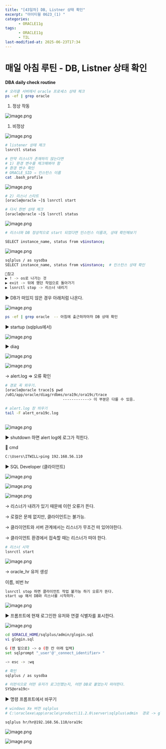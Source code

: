 ```yaml
---
title: "[43일차] DB, Listner 상태 확인"
excerpt: "아이티윌 0623_(1) "
categories:
      - ORACLE11g
tags:
      - ORACLE11g
      - TIL
last-modified-at: 2025-06-23T17:34
---
```


# 매일 아침 루틴 - DB, Listner 상태 확인

**DBA daily check routine**

```bash
# 오라클 서버에서 oracle 프로세스 상태 체크
ps -ef | grep oracle
```

1. 정상 작동

![image.png](/assets/20250623/1.png)

1. 비정상 

![image.png](/assets/20250623/2.png)

```bash
# listener 상태 체크 
lsnrctl status

# 만약 리스너가 존재하지 않는다면 
# 1) 환경 변수를 체크해봐야 함
# 환경 변수 확인
# ORACLE_SID ⇒ 인스턴스 이름 
cat .bash_profile
```

![image.png](/assets/20250623/3.png)

```bash
# 2) 리스너 스타트 
[oracle@oracle ~]$ lsnrctl start

# 다시 한번 상태 체크
[oracle@oracle ~]$ lsnrctl status
```

![image.png](/assets/20250623/4.png)

```bash
# 리스너와 DB 정상적으로 start 되었다면 인스턴스 이름과, 상태 확인해보기

SELECT instance_name, status from v$instance;
```

![image.png](/assets/20250623/5.png)

```bash
sqlplus / as sysdba 
SELECT instance_name, status from v$instance;  # 인스턴스 상태 확인 

📍참고 
▶️ ! -> os로 나가는 것
▶️ exit -> 뒤에 했던 작업으로 돌아가기
▶️ lsnrctl stop -> 리스너 내리기
```

▶️ DB가 떠있지 않은 경우 아래처럼 나온다. 

![image.png](/assets/20250623/6.png)

```bash
ps -ef | grep oracle  -- 아침에 출근하자마자 DB 상태 확인
```

▶️ startup  (sqlplus에서)

![image.png](/assets/20250623/7.png)

▶️ diag

![image.png](/assets/20250623/8.png)

![image.png](/assets/20250623/9.png)

→ alert.log ⇒ 오류 확인

```bash
# 경로 꼭 외우기. 
[oracle@oracle trace]$ pwd
/u01/app/oracle/diag/rdbms/ora19c/ora19c/trace
                          ------------> 이 부분은 다를 수 있음.
                          
# alert.log 창 띄우기     
tail -F alert_ora19c.log
                      
```

![image.png](/assets/20250623/10.png)

▶️ shutdown 하면 alert log에 로그가 적힌다.

📍 cmd

```bash
C:\Users\ITWILL>ping 192.168.56.110
```

▶️ SQL Developer (클라이언트) 

![image.png](/assets/20250623/11.png)

![image.png](/assets/20250623/12.png)

![image.png](/assets/20250623/13.png)

→ 리스너가 내려가 있기 때문에 이런 오류가 뜬다. 

→ 로컬은 문제 없지만, 클라이언트는 불가능.

→ 클라이언트와 서버 관계에서는 리스너가 무조건 떠 있어야한다.

→ 클라이언트 환경에서 접속할 때는 리스너가 떠야 한다.

```bash
# 리스너 시작
lsnrctl start
```

![image.png](/assets/20250623/14.png)

→ oracle_hr 유저 생성 

이름, 비번 hr

```bash
lsnrctl stop 하면 클라이언트 작업 불가능 하기 오류가 뜬다.
start up 해서 DB와 리스너를 시작하자.
```

![image.png](/assets/20250623/15.png)

▶️ 프롬프트에 현재 로그인한 유저와 연결 식별자를 표시한다.

![image.png](/assets/20250623/16.png)

```bash
cd $ORACLE_HOME/sqlplus/admin/glogin.sql
vi glogin.sql

G (맨 밑으로) -> o (한 칸 아래 입력)
set sqlprompt "_user'@'_connect_identifier> "

-> esc -> :wq

# 확인
sqlplus / as sysdba

# 이런식으로 어떤 유저가 로그인했는지, 어떤 DB로 붙었는지 떠야한다.
SYS@ora19c>
```

▶️ 명령 프롬프트에서 바꾸기

```bash
# windows Xe 버전 sqlplus 
# C:\oraclexe\app\oracle\product\11.2.0\server\sqlplus\admin  경로 -> glogin.sql

sqlplus hr/hr@192.168.56.110/ora19c  
```

![image.png](/assets/20250623/17.png)

![image.png](/assets/20250623/18.png)